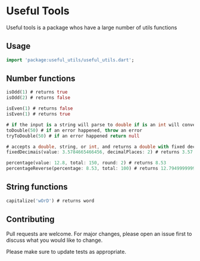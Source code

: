 # Useful Tools

Useful tools is a package whos have a large number of utils functions

## Usage


```dart
import 'package:useful_utils/useful_utils.dart';
```

## Number functions

```dart
isOdd(1) # returns true
isOdd(2) # returns false

isEven(1) # returns false
isEven(1) # returns true

# if the input is a string will parse to double if is an int will convert to double if is a double will return the original input
toDouble(50) # if an error happened, throw an error
tryToDouble(50) # if an error happened return null

# accepts a double, string, or int, and returns a double with fixed decimal places
fixedDecimais(value: 3.5784665466456, decimalPlaces: 2) # returns 3.57

percentage(value: 12.8, total: 150, round: 2) # returns 8.53
percentageReverse(percentage: 8.53, total: 100) # returns 12.794999999999998
```

## String functions

```dart
capitalize('wOrD') # returns word 
```

## Contributing
Pull requests are welcome. For major changes, please open an issue first to discuss what you would like to change.

Please make sure to update tests as appropriate.